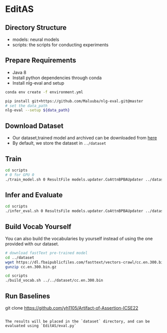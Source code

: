 # EditAS
## Directory Structure
- models: neural models
- scripts: the scripts for conducting experiments

## Prepare Requirements
- Java 8
- Install python dependencies through conda
- Install nlg-eval and setup

```bash
conda env create -f environment.yml 

pip install git+https://github.com/Maluuba/nlg-eval.git@master 
# set the data_path 
nlg-eval --setup ${data_path}
```

## Download Dataset
- Our dataset,trained model and archived can be downloaded from [here](https://drive.google.com/drive/folders/11VxhqntpwB4JltPjckDg6F44BQ1PfWAX?usp=share_link)
- By default, we store the dataset in `../dataset`


## Train
```bash
cd scripts
# 0 for GPU 0
./train_model.sh 0 ResultFile models.updater.CoAttnBPBAUpdater ../dataset
```

## Infer and Evaluate
```bash
cd scripts
./infer_eval.sh 0 ResultsFile models.updater.CoAttnBPBAUpdater ../dataset
```

## Build Vocab Yourself
You can also build the vocabularies by yourself instead of using the one provided with our dataset.


```bash
# download fastText pre-trained model
cd ../dataset
wget https://dl.fbaipublicfiles.com/fasttext/vectors-crawl/cc.en.300.bin.gz
gunzip cc.en.300.bin.gz

cd scripts
./build_vocab.sh ../../dataset/cc.en.300.bin
```

## Run Baselines
git clone https://github.com/yh1105/Artifact-of-Assertion-ICSE22
```

The results will be placed in the `dataset` directory, and can be evaluated using `EditAS/eval.py`
